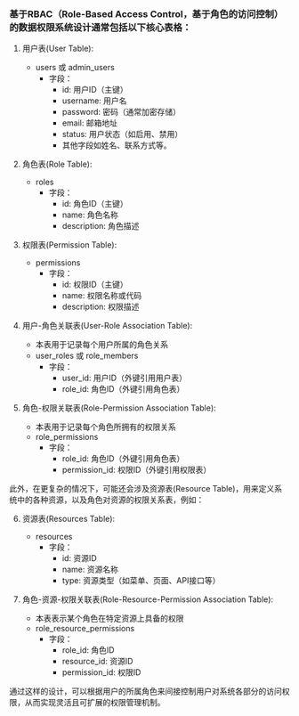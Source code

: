 ### 基于RBAC（Role-Based Access Control，基于角色的访问控制）的数据权限系统设计通常包括以下核心表格：

1. 用户表(User Table):
   - users 或 admin_users
     - 字段：
       - id: 用户ID（主键）
       - username: 用户名
       - password: 密码（通常加密存储）
       - email: 邮箱地址
       - status: 用户状态（如启用、禁用）
       - 其他字段如姓名、联系方式等。

2. 角色表(Role Table):
   - roles
     - 字段：
       - id: 角色ID（主键）
       - name: 角色名称
       - description: 角色描述

3. 权限表(Permission Table):
   - permissions
     - 字段：
       - id: 权限ID（主键）
       - name: 权限名称或代码
       - description: 权限描述

4. 用户-角色关联表(User-Role Association Table):
   - 本表用于记录每个用户所属的角色关系
   - user_roles 或 role_members
     - 字段：
       - user_id: 用户ID（外键引用用户表）
       - role_id: 角色ID（外键引用角色表）

5. 角色-权限关联表(Role-Permission Association Table):
   - 本表用于记录每个角色所拥有的权限关系
   - role_permissions
     - 字段：
       - role_id: 角色ID（外键引用角色表）
       - permission_id: 权限ID（外键引用权限表）

此外，在更复杂的情况下，可能还会涉及资源表(Resource Table)，用来定义系统中的各种资源，以及角色对资源的权限关系表，例如：

6. 资源表(Resources Table):
   - resources
     - 字段：
       - id: 资源ID
       - name: 资源名称
       - type: 资源类型（如菜单、页面、API接口等）

7. 角色-资源-权限关联表(Role-Resource-Permission Association Table):
   - 本表表示某个角色在特定资源上具备的权限
   - role_resource_permissions
     - 字段：
       - role_id: 角色ID
       - resource_id: 资源ID
       - permission_id: 权限ID

通过这样的设计，可以根据用户的所属角色来间接控制用户对系统各部分的访问权限，从而实现灵活且可扩展的权限管理机制。
